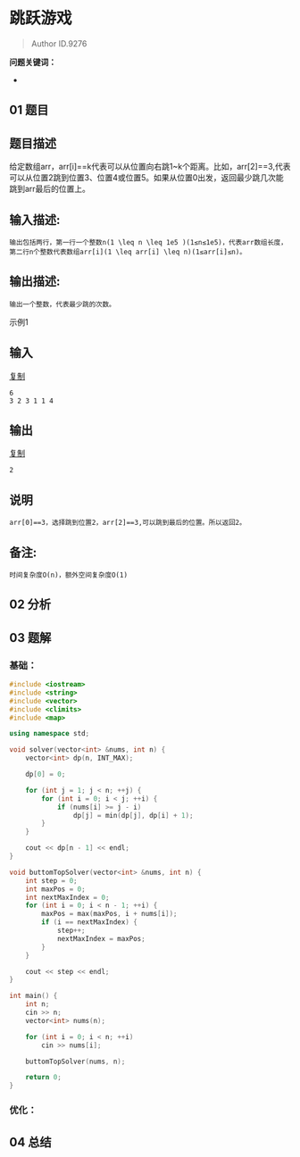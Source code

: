 # 跳跃游戏
> Author ID.9276 

**问题关键词：**

- 

## 01 题目

## 题目描述

给定数组arr，arr[i]==k代表可以从位置向右跳1~k个距离。比如，arr[2]==3,代表可以从位置2跳到位置3、位置4或位置5。如果从位置0出发，返回最少跳几次能跳到arr最后的位置上。

## 输入描述:

```
输出包括两行，第一行一个整数n(1 \leq n \leq 1e5 )(1≤n≤1e5)，代表arr数组长度，第二行n个整数代表数组arr[i](1 \leq arr[i] \leq n)(1≤arr[i]≤n)。
```

## 输出描述:

```
输出一个整数，代表最少跳的次数。
```

示例1

## 输入

[复制](javascript:void(0);)

```
6
3 2 3 1 1 4
```

## 输出

[复制](javascript:void(0);)

```
2
```

## 说明

```
arr[0]==3，选择跳到位置2，arr[2]==3,可以跳到最后的位置。所以返回2。
```

## 备注:

```
时间复杂度O(n)，额外空间复杂度O(1)
```

## 02 分析



## 03 题解

### 基础：

```c++
#include <iostream>
#include <string>
#include <vector>
#include <climits>
#include <map>

using namespace std;

void solver(vector<int> &nums, int n) {
    vector<int> dp(n, INT_MAX);

    dp[0] = 0;

    for (int j = 1; j < n; ++j) {
        for (int i = 0; i < j; ++i) {
            if (nums[i] >= j - i)
                dp[j] = min(dp[j], dp[i] + 1);
        }
    }

    cout << dp[n - 1] << endl;
}

void buttomTopSolver(vector<int> &nums, int n) {
    int step = 0;
    int maxPos = 0;
    int nextMaxIndex = 0;
    for (int i = 0; i < n - 1; ++i) {
        maxPos = max(maxPos, i + nums[i]);
        if (i == nextMaxIndex) {
            step++;
            nextMaxIndex = maxPos;
        }
    }

    cout << step << endl;
}

int main() {
    int n;
    cin >> n;
    vector<int> nums(n);

    for (int i = 0; i < n; ++i)
        cin >> nums[i];

    buttomTopSolver(nums, n);

    return 0;
}
```



### 优化：



## 04 总结

